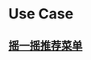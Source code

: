 # Use Case

## [摇一摇推荐菜单](https://github.com/Meal-Order-System/DashBoard/tree/master/teamwork/img/shake_activity.PNG)